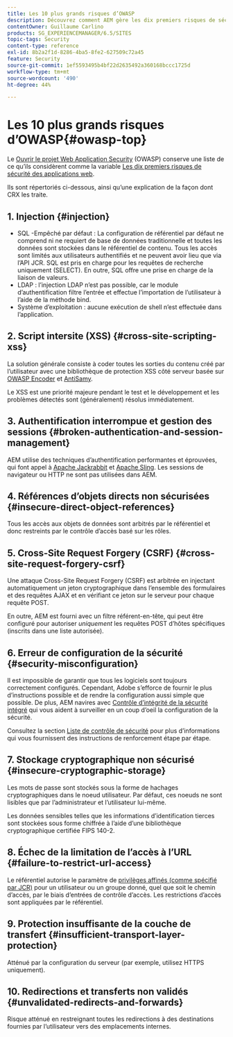 ```yaml
---
title: Les 10 plus grands risques d’OWASP
description: Découvrez comment AEM gère les dix premiers risques de sécurité OWASP.
contentOwner: Guillaume Carlino
products: SG_EXPERIENCEMANAGER/6.5/SITES
topic-tags: Security
content-type: reference
exl-id: 8b2a2f1d-8286-4ba5-8fe2-627509c72a45
feature: Security
source-git-commit: 1ef5593495b4bf22d2635492a360168bccc1725d
workflow-type: tm+mt
source-wordcount: '490'
ht-degree: 44%

---
```


# Les 10 plus grands risques d’OWASP{#owasp-top}

Le [Ouvrir le projet Web Application Security](https://owasp.org/) (OWASP) conserve une liste de ce qu’ils considèrent comme la variable [Les dix premiers risques de sécurité des applications web](https://owasp.org/www-project-top-ten/).

Ils sont répertoriés ci-dessous, ainsi qu’une explication de la façon dont CRX les traite.

## 1. Injection {#injection}

* SQL -Empêché par défaut : La configuration de référentiel par défaut ne comprend ni ne requiert de base de données traditionnelle et toutes les données sont stockées dans le référentiel de contenu. Tous les accès sont limités aux utilisateurs authentifiés et ne peuvent avoir lieu que via l’API JCR. SQL est pris en charge pour les requêtes de recherche uniquement (SELECT). En outre, SQL offre une prise en charge de la liaison de valeurs.
* LDAP : l’injection LDAP n’est pas possible, car le module d’authentification filtre l’entrée et effectue l’importation de l’utilisateur à l’aide de la méthode bind.
* Système d’exploitation : aucune exécution de shell n’est effectuée dans l’application.

## 2. Script intersite (XSS) {#cross-site-scripting-xss}

La solution générale consiste à coder toutes les sorties du contenu créé par l’utilisateur avec une bibliothèque de protection XSS côté serveur basée sur [OWASP Encoder](https://owasp.org/www-project-java-encoder/) et [AntiSamy](https://wiki.owasp.org/index.php/Category:OWASP_AntiSamy_Project).

Le XSS est une priorité majeure pendant le test et le développement et les problèmes détectés sont (généralement) résolus immédiatement.

## 3. Authentification interrompue et gestion des sessions {#broken-authentication-and-session-management}

AEM utilise des techniques d’authentification performantes et éprouvées, qui font appel à [Apache Jackrabbit](https://jackrabbit.apache.org/jcr/index.html) et [Apache Sling](https://sling.apache.org/). Les sessions de navigateur ou HTTP ne sont pas utilisées dans AEM.

## 4. Références d’objets directs non sécurisées {#insecure-direct-object-references}

Tous les accès aux objets de données sont arbitrés par le référentiel et donc restreints par le contrôle d’accès basé sur les rôles.

## 5. Cross-Site Request Forgery (CSRF) {#cross-site-request-forgery-csrf}

Une attaque Cross-Site Request Forgery (CSRF) est arbitrée en injectant automatiquement un jeton cryptographique dans l’ensemble des formulaires et des requêtes AJAX et en vérifiant ce jeton sur le serveur pour chaque requête POST.

En outre, AEM est fourni avec un filtre référent-en-tête, qui peut être configuré pour autoriser *uniquement* les requêtes POST d’hôtes spécifiques (inscrits dans une liste autorisée).

## 6. Erreur de configuration de la sécurité {#security-misconfiguration}

Il est impossible de garantir que tous les logiciels sont toujours correctement configurés. Cependant, Adobe s’efforce de fournir le plus d’instructions possible et de rendre la configuration aussi simple que possible. De plus, AEM navires avec [Contrôle d’intégrité de la sécurité intégré](/help/sites-administering/operations-dashboard.md) qui vous aident à surveiller en un coup d’oeil la configuration de la sécurité.

Consultez la section [Liste de contrôle de sécurité](/help/sites-administering/security-checklist.md) pour plus d’informations qui vous fournissent des instructions de renforcement étape par étape.

## 7. Stockage cryptographique non sécurisé {#insecure-cryptographic-storage}

Les mots de passe sont stockés sous la forme de hachages cryptographiques dans le noeud utilisateur. Par défaut, ces noeuds ne sont lisibles que par l’administrateur et l’utilisateur lui-même.

Les données sensibles telles que les informations d’identification tierces sont stockées sous forme chiffrée à l’aide d’une bibliothèque cryptographique certifiée FIPS 140-2.

## 8. Échec de la limitation de l’accès à l’URL {#failure-to-restrict-url-access}

Le référentiel autorise le paramètre de [privilèges affinés (comme spécifié par JCR)](https://developer.adobe.com/experience-manager/reference-materials/spec/jcr/2.0/16_Access_Control_Management.html) pour un utilisateur ou un groupe donné, quel que soit le chemin d’accès, par le biais d’entrées de contrôle d’accès. Les restrictions d’accès sont appliquées par le référentiel.

## 9. Protection insuffisante de la couche de transfert {#insufficient-transport-layer-protection}

Atténué par la configuration du serveur (par exemple, utilisez HTTPS uniquement).

## 10. Redirections et transferts non validés {#unvalidated-redirects-and-forwards}

Risque atténué en restreignant toutes les redirections à des destinations fournies par l’utilisateur vers des emplacements internes.
